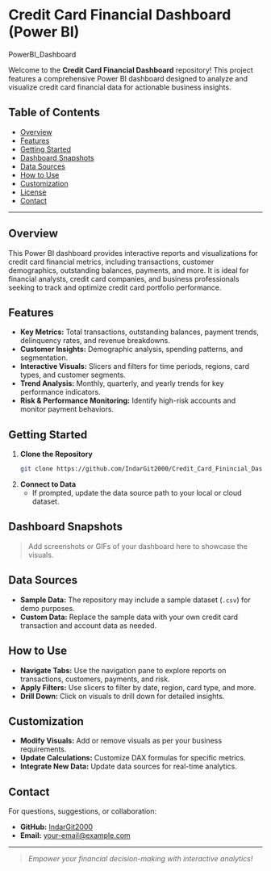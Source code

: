 # Credit Card Financial Dashboard (Power BI)
PowerBI_Dashboard

Welcome to the **Credit Card Financial Dashboard** repository! This project features a comprehensive Power BI dashboard designed to analyze and visualize credit card financial data for actionable business insights.

## Table of Contents

- [Overview](#overview)
- [Features](#features)
- [Getting Started](#getting-started)
- [Dashboard Snapshots](#dashboard-snapshots)
- [Data Sources](#data-sources)
- [How to Use](#how-to-use)
- [Customization](#customization)
- [License](#license)
- [Contact](#contact)

---

## Overview

This Power BI dashboard provides interactive reports and visualizations for credit card financial metrics, including transactions, customer demographics, outstanding balances, payments, and more. It is ideal for financial analysts, credit card companies, and business professionals seeking to track and optimize credit card portfolio performance.

## Features

- **Key Metrics:** Total transactions, outstanding balances, payment trends, delinquency rates, and revenue breakdowns.
- **Customer Insights:** Demographic analysis, spending patterns, and segmentation.
- **Interactive Visuals:** Slicers and filters for time periods, regions, card types, and customer segments.
- **Trend Analysis:** Monthly, quarterly, and yearly trends for key performance indicators.
- **Risk & Performance Monitoring:** Identify high-risk accounts and monitor payment behaviors.

## Getting Started

1. **Clone the Repository**
   ```bash
   git clone https://github.com/IndarGit2000/Credit_Card_Finincial_Dashboard.git
   ```
2. **Connect to Data**
   - If prompted, update the data source path to your local or cloud dataset.

## Dashboard Snapshots

> Add screenshots or GIFs of your dashboard here to showcase the visuals.

## Data Sources

- **Sample Data:** The repository may include a sample dataset (`.csv`) for demo purposes.
- **Custom Data:** Replace the sample data with your own credit card transaction and account data as needed.

## How to Use

- **Navigate Tabs:** Use the navigation pane to explore reports on transactions, customers, payments, and risk.
- **Apply Filters:** Use slicers to filter by date, region, card type, and more.
- **Drill Down:** Click on visuals to drill down for detailed insights.

## Customization

- **Modify Visuals:** Add or remove visuals as per your business requirements.
- **Update Calculations:** Customize DAX formulas for specific metrics.
- **Integrate New Data:** Update data sources for real-time analytics.

## Contact

For questions, suggestions, or collaboration:
- **GitHub:** [IndarGit2000](https://github.com/IndarGit2000)
- **Email:** [your-email@example.com](indarkulkarni416314@gmail.com)

---

> _Empower your financial decision-making with interactive analytics!_
